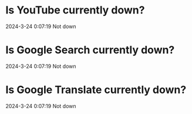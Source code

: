 # Is YouTube currently down?

2024-3-24 0:07:19 Not down

# Is Google Search currently down?

2024-3-24 0:07:19 Not down

# Is Google Translate currently down?

2024-3-24 0:07:19 Not down

